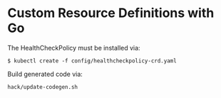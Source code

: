 # Custom Resource Definitions with Go

The HealthCheckPolicy must be installed via:

```shell
$ kubectl create -f config/healthcheckpolicy-crd.yaml
```

Build generated code via:

```shell
hack/update-codegen.sh
```
